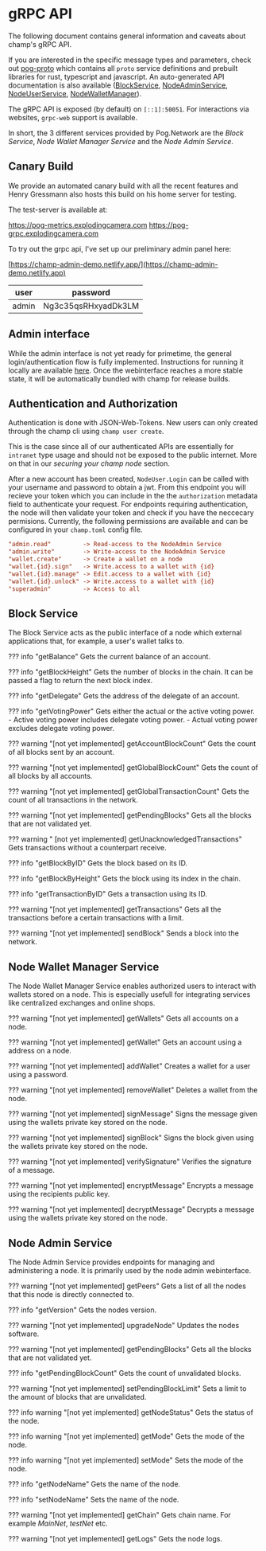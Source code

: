 # gRPC API

The following document contains general information and caveats about champ's gRPC API.

If you are interested in the specific message types and parameters, check out [pog-proto](https://pog.network/proto/) which contains all `proto` service definitions and prebuilt libraries for rust, typescript and javascript. An auto-generated API documentation is also available ([BlockService](https://pog.network/proto/proto/block/), [NodeAdminService](https://pog.network/proto/proto/node_admin/), [NodeUserService](https://pog.network/proto/proto/node_user/), [NodeWalletManager](https://pog.network/proto/proto/node_wallet_manager/)).

The gRPC API is exposed (by default) on `[::1]:50051`. For interactions via websites, `grpc-web` support is available.

In short, the 3 different services provided by Pog.Network are the _Block Service_, _Node Wallet Manager Service_ and the _Node Admin Service_.

## Canary Build

We provide an automated canary build with all the recent features and Henry Gressmann also hosts this build on his home server for testing.

The test-server is available at:

https://pog-metrics.explodingcamera.com
https://pog-grpc.explodingcamera.com

To try out the grpc api, I've set up our preliminary admin panel here:

[https://champ-admin-demo.netlify.app/](https://champ-admin-demo.netlify.app)

| user  | password            |
| ----- | ------------------- |
| admin | Ng3c35qsRHxyadDk3LM |

## Admin interface

While the admin interface is not yet ready for primetime, the general login/authentication flow is fully implemented. Instructions for running it locally are available [here](https://github.com/pognetwork/catjam). Once the webinterface reaches a more stable state, it will be automatically bundled with champ for release builds.

## Authentication and Authorization

Authentication is done with JSON-Web-Tokens. New users can only created through the champ cli using `champ user create`.

This is the case since all of our authenticated APIs are essentially for `intranet` type usage and should not be exposed to the public internet. More on that in our _securing your champ node_ section.

After a new account has been created, `NodeUser.Login` can be called with your username and password to obtain a jwt.
From this endpoint you will recieve your token which you can include in the the `authorization` metadata field to authenticate your request. For endpoints requiring authentication, the node will then validate your token and check if you have the neccecary permisions. Currently, the following permissions are available and can be configured in your `champ.toml` config file.

```ini
"admin.read"         -> Read-access to the NodeAdmin Service
"admin.write"        -> Write-access to the NodeAdmin Service
"wallet.create"      -> Create a wallet on a node
"wallet.{id}.sign"   -> Write.access to a wallet with {id}
"wallet.{id}.manage" -> Edit.access to a wallet with {id}
"wallet.{id}.unlock" -> Write.access to a wallet with {id}
"superadmin"         -> Access to all
```

## Block Service

The Block Service acts as the public interface of a node which external applications that, for example, a user's wallet talks to.

<!-- prettier-ignore -->
??? info "getBalance"
    Gets the current balance of an account.

<!-- prettier-ignore -->
??? info "getBlockHeight"
    Gets the number of blocks in the chain. It can be passed a flag to return the next block index.

<!-- prettier-ignore -->
??? info "getDelegate"
    Gets the address of the delegate of an account.

<!-- prettier-ignore -->
??? info "getVotingPower"
    Gets either the actual or the active voting power.
    - Active voting power includes delegate voting power.
    - Actual voting power excludes delegate voting power.

<!-- prettier-ignore -->
??? warning "[not yet implemented] getAccountBlockCount"
    Gets the count of all blocks sent by an account.

<!-- prettier-ignore -->
??? warning "[not yet implemented] getGlobalBlockCount"
    Gets the count of all blocks by all accounts.

<!-- prettier-ignore -->
??? warning "[not yet implemented] getGlobalTransactionCount"
    Gets the count of all transactions in the network.

<!-- prettier-ignore -->
??? warning "[not yet implemented] getPendingBlocks"
    Gets all the blocks that are not validated yet.

<!-- prettier-ignore -->
??? warning " [not yet implemented] getUnacknowledgedTransactions"
    Gets transactions without a counterpart receive.

<!-- prettier-ignore -->
??? info "getBlockByID"
    Gets the block based on its ID.

<!-- prettier-ignore -->
??? info "getBlockByHeight"
    Gets the block using its index in the chain.

<!-- prettier-ignore -->
??? info "getTransactionByID"
    Gets a transaction using its  ID.

<!-- prettier-ignore -->
??? warning "[not yet implemented] getTransactions"
    Gets all the transactions before a certain transactions with a limit.

<!-- prettier-ignore -->
??? warning "[not yet implemented] sendBlock"
    Sends a block into the network.

## Node Wallet Manager Service

The Node Wallet Manager Service enables authorized users to interact with wallets stored on a node. This is especially usefull for integrating services like centralized exchanges and online shops.

<!-- prettier-ignore -->
??? warning "[not yet implemented] getWallets"
    Gets all accounts on a node.

<!-- prettier-ignore -->
??? warning "[not yet implemented] getWallet"
    Gets an account using a address on a node.

<!-- prettier-ignore -->
??? warning "[not yet implemented] addWallet"
    Creates a wallet for a user using a password.

<!-- prettier-ignore -->
??? warning "[not yet implemented] removeWallet"
    Deletes a wallet from the node.

<!-- prettier-ignore -->
??? warning "[not yet implemented] signMessage"
    Signs the message given using the wallets private key stored on the node.

<!-- prettier-ignore -->
??? warning "[not yet implemented] signBlock"
    Signs the block given using the wallets private key stored on the node.

<!-- prettier-ignore -->
??? warning "[not yet implemented] verifySignature"
    Verifies the signature of a message.

<!-- prettier-ignore -->
??? warning "[not yet implemented] encryptMessage"
    Encrypts a message using the recipients public key.

<!-- prettier-ignore -->
??? warning "[not yet implemented] decryptMessage"
    Decrypts a message using the wallets private key stored on the node.

## Node Admin Service

The Node Admin Service provides endpoints for managing and administering a node. It is primarily used by the node admin webinterface.

<!-- prettier-ignore -->
??? warning "[not yet implemented] getPeers"
    Gets a list of all the nodes that this node is directly connected to.

<!-- prettier-ignore -->
??? info "getVersion"
    Gets the nodes version.

<!-- prettier-ignore -->
??? warning "[not yet implemented] upgradeNode"
    Updates the nodes software.

<!-- prettier-ignore -->
??? warning "[not yet implemented] getPendingBlocks"
    Gets all the blocks that are not validated yet.

<!-- prettier-ignore -->
??? info "getPendingBlockCount"
    Gets the count of unvalidated blocks.

<!-- prettier-ignore -->
??? warning "[not yet implemented] setPendingBlockLimit"
    Sets a limit to the amount of blocks that are unvalidated.

<!-- prettier-ignore -->
??? info warning "[not yet implemented] getNodeStatus"
    Gets the status of the node.

<!-- prettier-ignore -->
??? info warning "[not yet implemented] getMode"
    Gets the mode of the node.

<!-- prettier-ignore -->
??? info warning "[not yet implemented] setMode"
    Sets the mode of the node.

<!-- prettier-ignore -->
??? info "getNodeName"
    Gets the name of the node.

<!-- prettier-ignore -->
??? info "setNodeName"
    Sets the name of the node.

<!-- prettier-ignore -->
??? warning "[not yet implemented] getChain"
    Gets chain name. For example _MainNet_, _testNet_ etc.

<!-- prettier-ignore -->
??? warning "[not yet implemented] getLogs"
    Gets the node logs.
